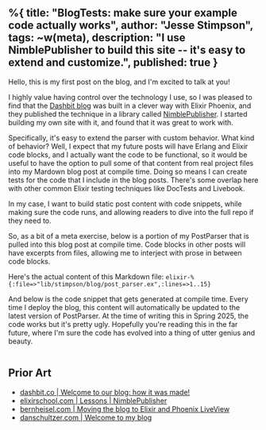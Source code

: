 %{
  title: "BlogTests: make sure your example code actually works",
  author: "Jesse Stimpson",
  tags: ~w(meta),
  description: "I use NimblePublisher to build this site -- it's easy to extend and customize.",
  published: true
}
---

Hello, this is my first post on the blog, and I'm excited to talk at you!

I highly value having control over the technology I use, so I was pleased to find that the [Dashbit blog](https://dashbit.co/blog/welcome-to-our-blog-how-it-was-made) was built in a clever way with Elixir Phoenix, and they published the technique in a library called [NimblePublisher](https://github.com/dashbitco/nimble_publisher). I started building my own site with it, and found that it was great to work with.

Specifically, it's easy to extend the parser with custom behavior. What kind of behavior? Well, I expect that my future posts will have Erlang and Elixir code blocks, and I actually want the code to be functional, so it would be useful to have the option to pull some of that content from real project files into my Mardown blog post at compile time. Doing so means I can create tests for the code that I include in the blog posts. There's some overlap here with other common Elixir testing techniques like DocTests and Livebook.

In my case, I want to build static post content with code snippets, while making sure the code runs, and allowing readers to dive into the full repo if they need to.

So, as a bit of a meta exercise, below is a portion of my PostParser that is pulled into this blog post at compile time. Code blocks in other posts will have excerpts from files, allowing me to interject with prose in between code blocks.


Here's the actual content of this Markdown file:
    ```elixir-%{:file=>"lib/stimpson/blog/post_parser.ex",:lines=>1..15}
    ```

And below is the code snippet that gets generated at compile time. Every time I deploy the blog, this content will automatically be updated to the latest version of PostParser. At the time of writing this in Spring 2025, the code works but it's pretty ugly. Hopefully you're reading this in the far future, where I'm sure the code has evolved into a thing of utter genius and beauty.

```elixir-%{:file=>"lib/stimpson/blog/post_parser.ex",:lines=>1..15}
```

## Prior Art

- [dashbit.co | Welcome to our blog: how it was made!](https://dashbit.co/blog/welcome-to-our-blog-how-it-was-made)
- [elixirschool.com | Lessons | NimblePublisher](https://elixirschool.com/en/lessons/misc/nimble_publisher)
- [bernheisel.com | Moving the blog to Elixir and Phoenix LiveView](https://bernheisel.com/blog/moving-blog)
- [danschultzer.com | Welcome to my blog](https://danschultzer.com/posts/welcome-to-my-blog)
